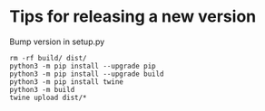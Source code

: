 # Tips for releasing a new version
Bump version in setup.py
```
rm -rf build/ dist/
python3 -m pip install --upgrade pip
python3 -m pip install --upgrade build
python3 -m pip install twine
python3 -m build
twine upload dist/*
```